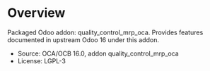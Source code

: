 # Overview

Packaged Odoo addon: quality_control_mrp_oca. Provides features documented in upstream Odoo 16 under this addon.

- Source: OCA/OCB 16.0, addon quality_control_mrp_oca
- License: LGPL-3
